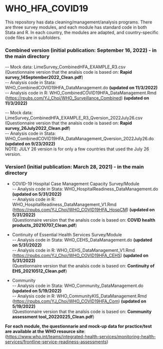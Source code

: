 # WHO_HFA_COVID19
This repository has data cleaning/management/analysis programs. There are three survey modules, and each module has standard code in both Stata and R. In each country, the modules are adapted, and country-specific code files are in subfolders. 

### Combined version (initial publication: September 16, 2022) - in the main directory

-- Mock data: LimeSurvey_CombinedHFA_EXAMPLE_R3.csv   
(Questionnaire version that the analsis code is based on: __Rapid survey_14September2022_Clean.pdf__)   
-- Analysis code in Stata: WHO_CombinedCOVID19HFA_DataManagement.do __(updated on 11/3/2022)__  
-- Analysis code in R: WHO_CombinedCOVID19HFA_DataManagement.Rmd (https://rpubs.com/YJ_Choi/WHO_Surveillance_Combined) __(updated on 11/3/2022)__
 
-- Mock data: LimeSurvey_CombinedHFA_EXAMPLE_R3_Qversion_2022July26.csv   
(Questionnaire version that the analsis code is based on: __Rapid survey_26July2022_Clean.pdf__)      
-- Analysis code in Stata: WHO_CombinedCOVID19HFA_DataManagement_Qversion_2022July26.do __(updated on 9/23/2022)__  
NOTE: JULY 26 version is for only a few countries that used the July 26 version. 

### Version1 (initial publication: March 28, 2021) - in the main directory

* COVID-19 Hospital Case Management Capacity Survey/Module   
-- Analysis code in Stata: WHO_HospitalReadiness_DataManagement.do __(updated on 5/31/2022)__  
-- Analysis code in R: WHO_HospitalReadiness_DataManagement_V1.Rmd (https://rpubs.com/YJ_Choi/WHO_COVID19HFA_HospCM) __(updated on 5/31/2022)__    
(Questionnaire version that the analsis code is based on: __COVID health products_20210707_Clean.pdf__)    

* Continuity of Essential Health Services Survey/Module   
-- Analysis code in Stata: WHO_CEHS_DataManagement.do __(updated on 5/31/2022)__   
-- Analysis code in R: WHO_CEHS_DataManagement_V1.Rmd (https://rpubs.com/YJ_Choi/WHO_COVID19HFA_CEHS) __(updated on 5/31/2022)__      
(Questionnaire version that the analsis code is based on: __Continuity of EHS_20210512_Clean.pdf__)   

* Community   
-- Analysis code in Stata: WHO_Community_DataManagement.do __(updated on 5/19/2022)__  
-- Analysis code in R: WHO_CommunityKIS_DataManagement.Rmd (https://rpubs.com/YJ_Choi/WHO_COVID19HFA_Com) __(updated on 5/19/2022)__   
(Questionnaire version that the analsis code is based on: __Community assessment tool_20220225_Clean.pdf__)   

__For each module, the questionnarie and mock-up data for practice/test are available at the WHO resource site__: (https://www.who.int/teams/integrated-health-services/monitoring-health-services/frontline-service-readiness-assessments) 
